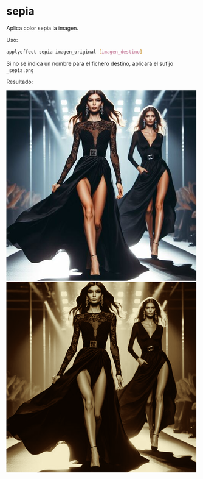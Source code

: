 # sepia

Aplica color sepia la imagen.

Uso:

``` sh
applyeffect sepia imagen_original [imagen_destino]
```

Si no se indica un nombre para el fichero destino, aplicará el sufijo `_sepia.png`

Resultado:

![imagen original](../../images/image.jpg)
![sepia](../../images/image_sepia.png)
